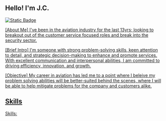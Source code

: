 ## Hello! I'm J.C.
<a href="https://www.linkedin.com/in/jcv1990"><img alt="Static Badge" src="https://img.shields.io/badge/Linked-%20In-blue">

[About Me]
I've been in the aviation industry for the last 13yrs; looking to breakout out of the customer service focused roles and break into the security sector.

[Brief Intro]
I'm someone with strong problem-solving skills, keen attention to detail, and strategic decision-making to enhance and promote services. 
With excellent communication and interpersonal abilities, I am committed to driving efficiency, innovation, and growth.

[Objective]
My career in aviation has led me to a point where I beleive my problem solving abilities will be better-suited behind the scenes, 
 where I will be able to help mitigate problems for the company and customers alike.

## Skills

Skills: 
